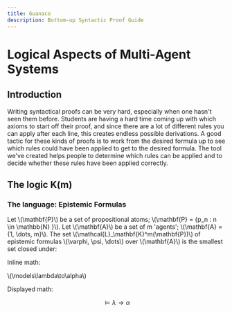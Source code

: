 ```yaml
---
title: Guanaco
description: Bottom-up Syntactic Proof Guide
---
```


<script src="https://polyfill.io/v3/polyfill.min.js?features=es6"></script>
<script id="MathJax-script" async src="https://cdn.jsdelivr.net/npm/mathjax@3/es5/tex-mml-chtml.js"></script>

# Logical Aspects of Multi-Agent Systems

## Introduction
Writing syntactical proofs can be very hard, especially when one hasn't seen them before. Students are having a hard time coming up with which axioms to start off their proof, and since there are a lot of different rules you can apply after each line, this creates endless possible derivations. A good tactic for these kinds of proofs is to work from the desired formula up to see which rules could have been applied to get to the desired formula. The tool we've created helps people to determine which rules can be applied and to decide whether these rules have been applied correctly.

## The logic K(m)
### The language: Epistemic Formulas
Let \\(\mathbf{P}\\) be a set of propositional atoms; \\(\mathbf{P} = \{p_n : n \in \mathbb{N} \}\\). Let \\(\mathbf{A}\\) be a set of m 'agents'; \\(\mathbf{A} = \{1, \dots, m\}\\). The set \\(\mathcal{L}_\mathbf{K}^m(\mathbf{P})\\) of epistemic formulas \\(\varphi, \psi, \dots\\) over \\(\mathbf{A}\\) is the smallest set closed under:

Inline math:

\\(\models\lambda\to\alpha\\)

Displayed math:

$$\models\lambda\to\alpha$$
